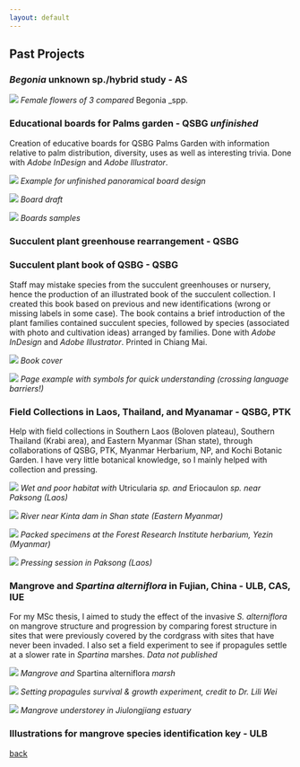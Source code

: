 ```yaml
---
layout: default
---
```

## Past Projects

### _Begonia_ unknown sp./hybrid study - AS 

![](/photo/bego1.jpg)
_Female flowers of 3 compared_ Begonia _spp.


### Educational boards for Palms garden - QSBG _unfinished_
Creation of educative boards for QSBG Palms Garden with information relative to palm distribution, diversity, uses as well as interesting trivia. Done with _Adobe InDesign_ and _Adobe Illustrator_.

![](/photo/pano1.jpg)
_Example for unfinished panoramical board design_

![](/photo/pano2.jpg)
_Board draft_

![](/photo/pano3.jpg)
_Boards samples_

### Succulent plant greenhouse rearrangement - QSBG



### Succulent plant book of QSBG - QSBG
Staff may mistake species from the succulent greenhouses or nursery, hence the production of an illustrated book of the succulent collection. I created this book based on previous and new identifications (wrong or missing labels in some case). The book contains a brief introduction of the plant families contained succulent species, followed by species (associated with photo and cultivation ideas) arranged by families. Done with _Adobe InDesign_ and _Adobe Illustrator_. Printed in Chiang Mai.

![](/photo/front.jpg)
_Book cover_

![](/docs/.jpg)
_Page example with symbols for quick understanding (crossing language barriers!)_


### Field Collections in Laos, Thailand, and Myanamar - QSBG, PTK
Help with field collections in Southern Laos (Boloven plateau), Southern Thailand (Krabi area), and Eastern Myanmar (Shan state), through collaborations of QSBG, PTK, Myanmar Herbarium, NP, and Kochi Botanic Garden. I have very little botanical knowledge, so I mainly helped with collection and pressing.

![](/photo/lao2.jpg)
_Wet and poor habitat with_ Utricularia _sp. and_ Eriocaulon _sp. near Paksong (Laos)_

![](/photo/myan1.jpg)
_River near Kinta dam in Shan state (Eastern Myanmar)_

![](/photo/myan2.jpg)
_Packed specimens at the Forest Research Institute herbarium, Yezin (Myanmar)_

![](/photo/lao1.jpg)
_Pressing session in Paksong (Laos)_


### Mangrove and _Spartina alterniflora_ in Fujian, China - ULB, CAS, IUE
For my MSc thesis, I aimed to study the effect of the invasive _S. alterniflora_ on mangrove structure and progression by comparing forest structure in sites that were previously covered by the cordgrass with sites that have never been invaded. I also set a field experiment to see if propagules settle at a slower rate in _Spartina_ marshes. _Data not published_

![](/photo/fuji1.jpg)
_Mangrove and_ Spartina alterniflora _marsh_

![](/photo/fuji2.jpg)
_Setting propagules survival & growth experiment, credit to Dr. Lili Wei_

![](/photo/fuji3.jpg)
_Mangrove understorey in Jiulongjiang estuary_

### Illustrations for mangrove species identification key - ULB


[back](./)
